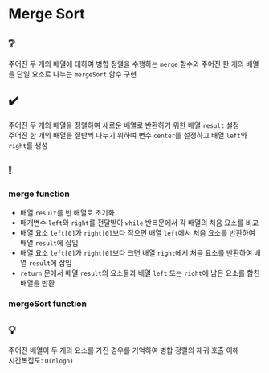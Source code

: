 # Merge Sort

## ❔
주어진 두 개의 배열에 대하여 병합 정렬을 수행하는 `merge` 함수와 주어진 한 개의 배열을 단일 요소로 나누는 `mergeSort` 함수 구현

## ✔️
주어진 두 개의 배열을 정렬하여 새로운 배열로 반환하기 위한 배열 `result` 설정  
주어진 한 개의 배열을 절반씩 나누기 위하여 변수 `center`를 설정하고 배열 `left`와 `right`를 생성

## ❕
### merge function
- 배열 `result`를 빈 배열로 초기화
- 매개변수 `left`와 `right`를 전달받아 `while` 반복문에서 각 배열의 처음 요소를 비교
- 배열 요소 `left[0]`가 `right[0]`보다 작으면 배열 `left`에서 처음 요소를 반환하여 배열 `result`에 삽입
- 배열 요소 `left[0]`가 `right[0]`보다 크면 배열 `right`에서 처음 요소를 반환하여 배열 `result`에 삽입
- `return` 문에서 배열 `result`의 요소들과 배열 `left` 또는 `right`에 남은 요소를 합친 배열을 반환

### mergeSort function


## 💡
주어진 배열이 두 개의 요소를 가진 경우를 기억하여 병합 정렬의 재귀 호출 이해  
시간복잡도: `O(nlogn)`
